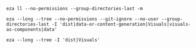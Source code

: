 ```warp-runnable-command
eza ll --no-permissions --group-directories-last -m

```
```warp-runnable-command
eza --long --tree --no-permissions --git-ignore --no-user --group-directories-last -I 'dist|data-or-content-generation|Visuals|visuals-as-components|data'

```
```warp-runnable-command
eza --long --tree -I 'dist|Visuals'
```
